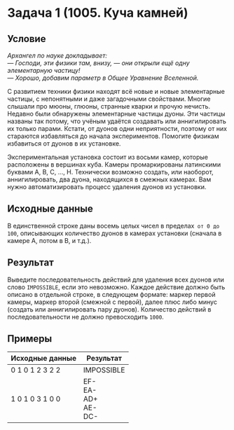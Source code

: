 #  Задача 1 (1005. Куча камней)

## Условие

*Архангел по науке докладывает:<br>
— Господи, эти физики там, внизу, — они открыли ещё одну элементарную частицу!<br>
— Хорошо, добавим параметр в Общее Уравнение Вселенной.*

С развитием техники физики находят всё новые и новые элементарные частицы, с непонятными и даже загадочными свойствами. Многие слышали про мюоны, глюоны, странные кварки и прочую нечисть. Недавно были обнаружены элементарные частицы дуоны. Эти частицы названы так потому, что учёным удаётся создавать или аннигилировать их только парами. Кстати, от дуонов одни неприятности, поэтому от них стараются избавляться до начала экспериментов. Помогите физикам избавиться от дуонов в их установке. 

Экспериментальная установка состоит из восьми камер, которые расположены в вершинах куба. Камеры промаркированы латинскими буквами A, B, C, …, H. Технически возможно создать, или наоборот, аннигилировать, два дуона, находящихся в смежных камерах. Вам нужно автоматизировать процесс удаления дуонов из установки.


## Исходные данные
В единственной строке даны восемь целых чисел в пределах` от 0 до 100`, описывающих количество дуонов в камерах установки (сначала в камере A, потом в B, и т.д.).
## Результат
Выведите последовательность действий для удаления всех дуонов или слово `IMPOSSIBLE`, если это невозможно. Каждое действие должно быть описано в отдельной строке, в следующем формате: маркер первой камеры, маркер второй (смежной с первой), далее плюс либо минус (создать или аннигилировать пару дуонов). Количество действий в последовательности не должно превосходить `1000`.

## Примеры
| Исходные данные | Результат  |
|---|---|
| 0 1 0 1 2 3 2 2 | IMPOSSIBLE |
| 1 0 1 0 3 1 0 0 |EF-<br>EA-<br>AD+<br>AE-<br>DC-<br>|
